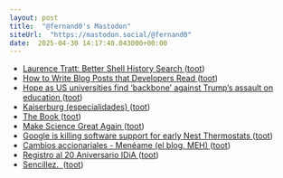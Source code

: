 ```yaml
---
layout: post
title:  "@fernand0's Mastodon"
siteUrl:  "https://mastodon.social/@fernand0"
date:  2025-04-30 14:17:40.043000+00:00
---
```

*  [Laurence Tratt: Better Shell History Search ](https://tratt.net/laurie/blog/2025/better_shell_history_search.htm) ([toot](https://mastodon.social/@fernand0/114427341048051076))
*  [How to Write Blog Posts that Developers Read ](https://refactoringenglish.com/chapters/write-blog-posts-developers-read) ([toot](https://mastodon.social/@fernand0/114427048957037312))
*  [Hope as US universities find ‘backbone’ against Trump’s assault on education ](https://www.theguardian.com/us-news/2025/apr/27/universities-oppose-trump-educatio) ([toot](https://mastodon.social/@fernand0/114426898078127891))
*  [Kaiserburg (especialidades) ](https://www.flickr.com/photos/fernand0/54463773439) ([toot](https://mastodon.social/@fernand0/114426726225101969))
*  [The Book ](https://walledculture.org/the-book) ([toot](https://mastodon.social/@fernand0/114426597981373376))
*  [Make Science Great Again ](https://www.wedonthavetime.org/makesciencegreatagai) ([toot](https://mastodon.social/@fernand0/114426387777609294))
*  [Google is killing software support for early Nest Thermostats ](https://www.theverge.com/news/656332/google-ending-support-nest-thermostat) ([toot](https://mastodon.social/@fernand0/114426226283101853))
*  [Cambios accionariales - Menéame (el blog, MEH)   ](https://blog.meneame.net/2025/04/22/cambios-accionariales/) ([toot](https://mastodon.social/@fernand0/114425918399732911))
*  [Registro al 20 Aniversario IDiA ](https://idia.es/registro-al-20-aniversario-idia) ([toot](https://mastodon.social/@fernand0/114424264725586813))
*  [Sencillez.  ](https://avecesunafoto.wordpress.com/2025/04/28/sencillez) ([toot](https://mastodon.social/@fernand0/114422344243480133))
